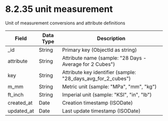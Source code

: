# 8.2.35 unit measurement

Unit of measurement conversions and attribute definitions

| Field | Data Type | Description |
|-------|-----------|-------------|
| _id | String | Primary key (ObjectId as string) |
| attribute | String | Attribute name (sample: "28 Days - Average for 2 Cubes") |
| key | String | Attribute key identifier (sample: "28_days_avg_for_2_cubes") |
| m_mm | String | Metric unit (sample: "MPa", "mm", "kg") |
| ft_inch | String | Imperial unit (sample: "KSI", "in", "lb") |
| created_at | Date | Creation timestamp (ISODate) |
| updated_at | Date | Last update timestamp (ISODate) |

